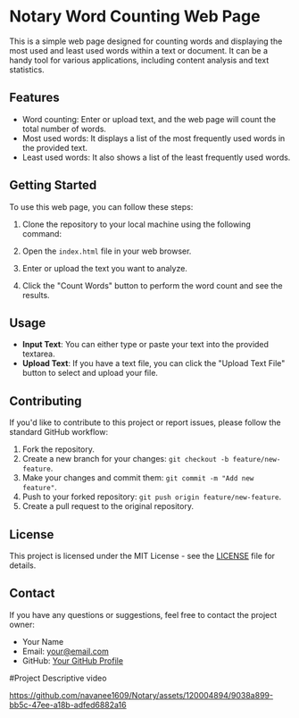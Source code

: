 # Notary Word Counting Web Page

This is a simple web page designed for counting words and displaying the most used and least used words within a text or document. It can be a handy tool for various applications, including content analysis and text statistics.

## Features

- Word counting: Enter or upload text, and the web page will count the total number of words.
- Most used words: It displays a list of the most frequently used words in the provided text.
- Least used words: It also shows a list of the least frequently used words.

## Getting Started

To use this web page, you can follow these steps:

1. Clone the repository to your local machine using the following command:

2. Open the `index.html` file in your web browser.

3. Enter or upload the text you want to analyze.

4. Click the "Count Words" button to perform the word count and see the results.

## Usage

- **Input Text**: You can either type or paste your text into the provided textarea.
- **Upload Text**: If you have a text file, you can click the "Upload Text File" button to select and upload your file.

## Contributing

If you'd like to contribute to this project or report issues, please follow the standard GitHub workflow:

1. Fork the repository.
2. Create a new branch for your changes: `git checkout -b feature/new-feature`.
3. Make your changes and commit them: `git commit -m "Add new feature"`.
4. Push to your forked repository: `git push origin feature/new-feature`.
5. Create a pull request to the original repository.

## License

This project is licensed under the MIT License - see the [LICENSE](LICENSE) file for details.

## Contact

If you have any questions or suggestions, feel free to contact the project owner:

- Your Name
- Email: your@email.com
- GitHub: [Your GitHub Profile](https://github.com/your-username)

#Project Descriptive video



https://github.com/navanee1609/Notary/assets/120004894/9038a899-bb5c-47ee-a18b-adfed6882a16




